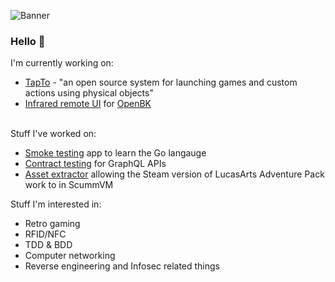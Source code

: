 ![Banner](https://www.gazj.co.uk/images/github-banner.jpg)

### Hello 👋

I'm currently working on:

- [TapTo](https://github.com/wizzomafizzo/tapto) - "an open source system for launching games and custom actions using physical objects"
- [Infrared remote UI](https://github.com/symm/OpenBK_Remote) for [OpenBK](https://github.com/openshwprojects/OpenBK7231T_App)
<br /><br />

Stuff I've worked on:
- [Smoke testing](https://github.com/symm/vape) app to learn the Go langauge
- [Contract testing](https://github.com/symm/graphql-contract-test) for GraphQL APIs
- [Asset extractor](https://github.com/symm/LAAExtract) allowing the Steam version of LucasArts Adventure Pack work to in ScummVM
<!--- 🌱 I’m currently learning ... -->

Stuff I'm interested in:
- Retro gaming
- RFID/NFC
- TDD & BDD
- Computer networking
- Reverse engineering and Infosec related things
